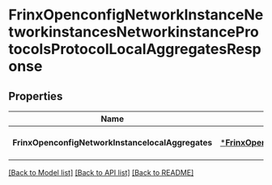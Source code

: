 # FrinxOpenconfigNetworkInstanceNetworkinstancesNetworkinstanceProtocolsProtocolLocalAggregatesResponse

## Properties
Name | Type | Description | Notes
------------ | ------------- | ------------- | -------------
**FrinxOpenconfigNetworkInstancelocalAggregates** | [***FrinxOpenconfigNetworkInstanceNetworkinstancesNetworkinstanceProtocolsProtocolLocalAggregates**](frinx.openconfig.network.instance.networkinstances.networkinstance.protocols.protocol.LocalAggregates.md) |  | [optional] [default to null]

[[Back to Model list]](../README.md#documentation-for-models) [[Back to API list]](../README.md#documentation-for-api-endpoints) [[Back to README]](../README.md)


